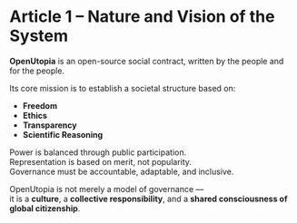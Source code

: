 # Article 1 – Nature and Vision of the System

**OpenUtopia** is an open-source social contract, written by the people and for the people.

Its core mission is to establish a societal structure based on:

- **Freedom**
- **Ethics**
- **Transparency**
- **Scientific Reasoning**

Power is balanced through public participation.  
Representation is based on merit, not popularity.  
Governance must be accountable, adaptable, and inclusive.

OpenUtopia is not merely a model of governance —  
it is a **culture**, a **collective responsibility**, and a **shared consciousness of global citizenship**.
